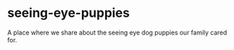 # seeing-eye-puppies
A place where we share about the seeing eye dog puppies our family cared for. 
